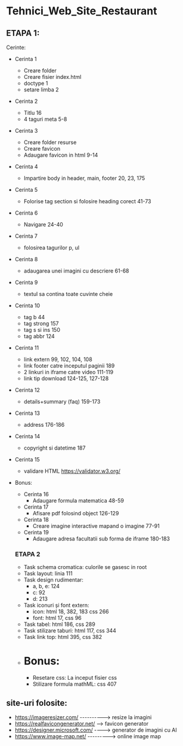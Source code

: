 # Tehnici_Web_Site_Restaurant

## ETAPA 1:
Cerinte:
- Cerinta 1
  - Creare folder
  - Creare fisier index.html
  - doctype  1
  - setare limba  2
- Cerinta 2
  - Titlu 16
  - 4 taguri meta  5-8
- Cerinta 3
  - Creare folder resurse
  - Creare favicon
  - Adaugare favicon in html  9-14
- Cerinta 4
  - Impartire body in header, main, footer  20, 23, 175
- Cerinta 5
  - Folorise tag section si folosire heading corect  41-73  
- Cerinta 6
  - Navigare  24-40
- Cerinta 7
  - folosirea tagurilor p, ul
- Cerinta 8
  - adaugarea unei imagini cu descriere  61-68
- Cerinta 9
  - textul sa contina toate cuvinte cheie
- Cerinta 10
  - tag b  44
  - tag strong  157
  - tag s si ins  150
  - tag abbr  124
- Cerinta 11
  - link extern  99, 102, 104, 108
  - link footer catre inceputul paginii  189
  - 2 linkuri in iframe catre video  111-119
  - link tip download  124-125, 127-128
- Cerinta 12
  - details+summary (faq) 159-173
- Cerinta 13
  - address 176-186
- Cerinta 14
  - copyright si datetime  187
- Cerinta 15
  - validare HTML https://validator.w3.org/
- Bonus:
  - Cerinta 16
    - Adaugare formula matematica 48-59
  - Cerinta 17
    - Afisare pdf folosind object  126-129
  - Cerinta 18
    - Creare imagine interactive mapand o imagine  77-91
  - Cerinta 19
    - Adaugare adresa facultatii sub forma de iframe  180-183

  ### ETAPA 2
    - Task schema cromatica: culorile se gasesc in root
    - Task layout: linia 111
    - Task design rudimentar:
      - a, b, e:  124
      - c:  92
      - d:  213
    - Task iconuri și font extern:
      -  icon:  html 18, 382, 183 css 266
      -  font: html 17, css 96
    - Task tabel: html 186, css 289
    - Task stilizare taburi: html 117, css 344
    - Task link top: html 395, css 382
    - # Bonus:
      -  Resetare css: La inceput fisier css
      -  Stilizare formula mathML:  css 407
  
  

## site-uri folosite:
- https://imageresizer.com/ ----------> resize la imagini
- https://realfavicongenerator.net/ --> favicon generator
- https://designer.microsoft.com/ ----> generator de imagini cu AI
- https://www.image-map.net/ ---------> online image map
